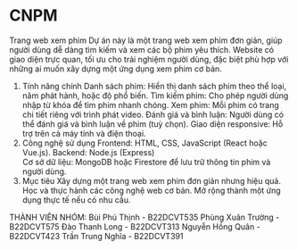 # CNPM
Trang web xem phim
Dự án này là một trang web xem phim đơn giản, giúp người dùng dễ dàng tìm kiếm và xem các bộ phim yêu thích. Website có giao diện trực quan, tối ưu cho trải nghiệm người dùng, đặc biệt phù hợp với những ai muốn xây dựng một ứng dụng xem phim cơ bản.

1. Tính năng chính
   Danh sách phim: Hiển thị danh sách phim theo thể loại, năm phát hành, hoặc độ phổ biến.
   Tìm kiếm phim: Cho phép người dùng nhập từ khóa để tìm phim nhanh chóng.
   Xem phim: Mỗi phim có trang chi tiết riêng với trình phát video.
   Đánh giá và bình luận: Người dùng có thể đánh giá và bình luận về phim (tuỳ chọn).
   Giao diện responsive: Hỗ trợ trên cả máy tính và điện thoại.
2. Công nghệ sử dụng
   Frontend: HTML, CSS, JavaScript (React hoặc Vue.js).
   Backend: Node.js (Express)  
   Cơ sở dữ liệu: MongoDB hoặc Firestore để lưu trữ thông tin phim và người dùng.
3. Mục tiêu
   Xây dựng một trang web xem phim đơn giản nhưng hiệu quả.
   Học và thực hành các công nghệ web cơ bản.
   Mở rộng thành một ứng dụng thực tế nếu có nhu cầu.

THÀNH VIÊN NHÓM:
Bùi Phú Thịnh - B22DCVT535
Phùng Xuân Trường - B22DCVT575
Đào Thanh Long - B22DCVT313
Nguyễn Hồng Quân - B22DCVT423
Trần Trung Nghĩa - B22DCVT391
